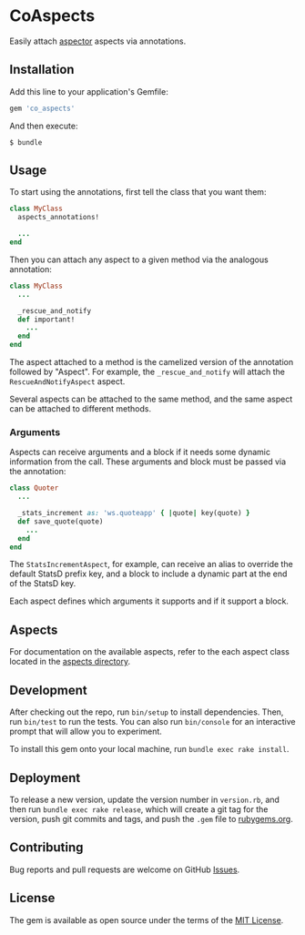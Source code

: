# CoAspects

Easily attach [aspector](https://github.com/gcao/aspector) aspects via
annotations.

## Installation

Add this line to your application's Gemfile:

```ruby
gem 'co_aspects'
```

And then execute:

    $ bundle

## Usage

To start using the annotations, first tell the class that you want them:

```ruby
class MyClass
  aspects_annotations!

  ...
end
```

Then you can attach any aspect to a given method via the analogous annotation:

```ruby
class MyClass
  ...

  _rescue_and_notify
  def important!
    ...
  end
end
```

The aspect attached to a method is the camelized version of the annotation
followed by "Aspect". For example, the `_rescue_and_notify` will attach the
`RescueAndNotifyAspect` aspect.

Several aspects can be attached to the same method, and the same aspect can be
attached to different methods.

### Arguments

Aspects can receive arguments and a block if it needs some dynamic information
from the call. These arguments and block must be passed via the annotation:

```ruby
class Quoter
  ...

  _stats_increment as: 'ws.quoteapp' { |quote| key(quote) }
  def save_quote(quote)
    ...
  end
end
```

The `StatsIncrementAspect`, for example, can receive an alias to override the
default StatsD prefix key, and a block to include a dynamic part at the end of
the StatsD key.

Each aspect defines which arguments it supports and if it support a block.

## Aspects

For documentation on the available aspects, refer to the each aspect class
located in the [aspects
directory](https://github.com/comparaonline/co_aspects/tree/master/lib/co_aspects/aspects).

## Development

After checking out the repo, run `bin/setup` to install dependencies. Then, run
`bin/test` to run the tests. You can also run `bin/console` for an interactive
prompt that will allow you to experiment.

To install this gem onto your local machine, run `bundle exec rake install`.

## Deployment

To release a new version, update the version number in `version.rb`, and then
run `bundle exec rake release`, which will create a git tag for the version,
push git commits and tags, and push the `.gem` file to
[rubygems.org](https://rubygems.org).

## Contributing

Bug reports and pull requests are welcome on GitHub
[Issues](https://github.com/comparaonline/co_aspects).

## License

The gem is available as open source under the terms of the [MIT
License](http://opensource.org/licenses/MIT).

